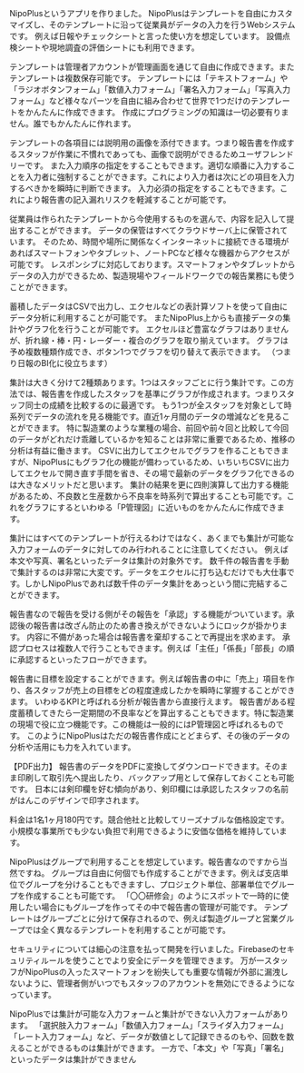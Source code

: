 NipoPlusというアプリを作りました。
NipoPlusはテンプレートを自由にカスタマイズし、そのテンプレートに沿って従業員がデータの入力を行うWebシステムです。
例えば日報やチェックシートと言った使い方を想定しています。
設備点検シートや現地調査の評価シートにも利用できます。

テンプレートは管理者アカウントが管理画面を通じて自由に作成できます。またテンプレートは複数保存可能です。
テンプレートには「テキストフォーム」や「ラジオボタンフォーム」「数値入力フォーム」「署名入力フォーム」「写真入力フォーム」など様々なパーツを自由に組み合わせて世界で1つだけのテンプレートをかんたんに作成できます。
作成にプログラミングの知識は一切必要有りません。誰でもかんたんに作れます。

テンプレートの各項目には説明用の画像を添付できます。つまり報告書を作成するスタッフが作業に不慣れであっても、画像で説明ができるためユーザフレンドリーです。
また入力順序の指定をすることもできます。適切な順番に入力することを入力者に強制することができます。これにより入力者は次にどの項目を入力するべきかを瞬時に判断できます。
入力必須の指定をすることもできます。これにより報告書の記入漏れリスクを軽減することが可能です。


従業員は作られたテンプレートから今使用するものを選んで、内容を記入して提出することができます。
データの保管はすべてクラウドサーバ上に保管されています。
そのため、時間や場所に関係なくインターネットに接続できる環境があればスマートフォンやタブレット、ノートPCなど様々な機器からアクセスが可能です。
レスポンシブに対応しております。スマートフォンやタブレットからデータの入力ができるため、製造現場やフィールドワークでの報告業務にも使うことができます。

蓄積したデータはCSVで出力し、エクセルなどの表計算ソフトを使って自由にデータ分析に利用することが可能です。
またNipoPlus上からも直接データの集計やグラフ化を行うことが可能です。
エクセルほど豊富なグラフはありませんが、折れ線・棒・円・レーダー・複合のグラフを取り揃えています。 グラフは予め複数種類作成でき、ボタン1つでグラフを切り替えて表示できます。
（つまり日報のBI化に役立ちます）

集計は大きく分けて2種類あります。1つはスタッフごとに行う集計です。この方法では、報告書を作成したスタッフを基準にグラフが作成されます。つまりスタッフ同士の成績を比較するのに最適です。
もう1つが全スタッフを対象として時系列でデータの流れを見る機能です。直近1ヶ月間のデータの増減などを見ることができます。
特に製造業のような業種の場合、前回や前々回と比較して今回のデータがどれだけ乖離しているかを知ることは非常に重要であるため、推移の分析は有益に働きます。
CSVに出力してエクセルでグラフを作ることもできますが、NipoPlusにもグラフ化の機能が備わっているため、いちいちCSVに出力してエクセルで開き直す手間を省き、その場で最新のデータをグラフ化できるのは大きなメリットだと思います。
集計の結果を更に四則演算して出力する機能があるため、不良数と生産数から不良率を時系列で算出することも可能です。これをグラフにするといわゆる「P管理図」に近いものをかんたんに作成できます。

集計にはすべてのテンプレートが行えるわけではなく、あくまでも集計が可能な入力フォームのデータに対してのみ行われることに注意してください。
例えば本文や写真、署名といったデータは集計の対象外です。
数千件の報告書を手動で集計するのは非常に大変です。データをエクセルに打ち込むだけでも大仕事です。しかしNipoPlusであれば数千件のデータ集計をあっという間に完結することができます。


報告書なので報告を受ける側がその報告を「承認」する機能がついています。承認後の報告書は改ざん防止のため書き換えができないようにロックが掛かります。
内容に不備があった場合は報告書を棄却することで再提出を求めます。
承認プロセスは複数人で行うこともできます。例えば「主任」「係長」「部長」の順に承認するといったフローができます。

報告書に目標を設定することができます。例えば報告書の中に「売上」項目を作り、各スタッフが売上の目標をどの程度達成したかを瞬時に掌握することができます。
いわゆるKPIと呼ばれる分析が報告書から直接行えます。
報告書がある程度蓄積してきたら一定期間の不良率などを算出することもできます。特に製造業の現場で役に立つ機能です。この機能は一般的にはP管理図と呼ばれるものです。
このようにNipoPlusはただの報告書作成にとどまらず、その後のデータの分析や活用にも力を入れています。


【PDF出力】
報告書のデータをPDFに変換してダウンロードできます。そのまま印刷して取引先へ提出したり、バックアップ用として保存しておくことも可能です。
日本には剣印欄を好む傾向があり、剣印欄には承認したスタッフの名前がはんこのデザインで印字されます。

料金は1名1ヶ月180円です。競合他社と比較してリーズナブルな価格設定です。
小規模な事業所でも少ない負担で利用できるように安価な価格を維持しています。

NipoPlusはグループで利用することを想定しています。報告書なのですから当然ですね。
グループは自由に何個でも作成することができます。例えば支店単位でグループを分けることもできますし、プロジェクト単位、部署単位でグループを作成することも可能です。
「〇〇研修会」のようにスポットで一時的に使用したい場合にもグループを作ってその中で報告書の管理が可能です。
テンプレートはグループごとに分けて保存されるので、例えば製造グループと営業グループでは全く異なるテンプレートを利用することが可能です。

セキュリティについては細心の注意を払って開発を行いました。Firebaseのセキュリティルールを使うことでより安全にデータを管理できます。
万が一スタッフがNipoPlusの入ったスマートフォンを紛失しても重要な情報が外部に漏洩しないように、管理者側がいつでもスタッフのアカウントを無効にできるようになっています。



NipoPlusでは集計が可能な入力フォームと集計ができない入力フォームがあります。
「選択肢入力フォーム」「数値入力フォーム」「スライダ入力フォーム」「レート入力フォーム」など、データが数値として記録できるのもや、回数を数えることができるものは集計ができます。
一方で、「本文」や「写真」「署名」といったデータは集計ができません